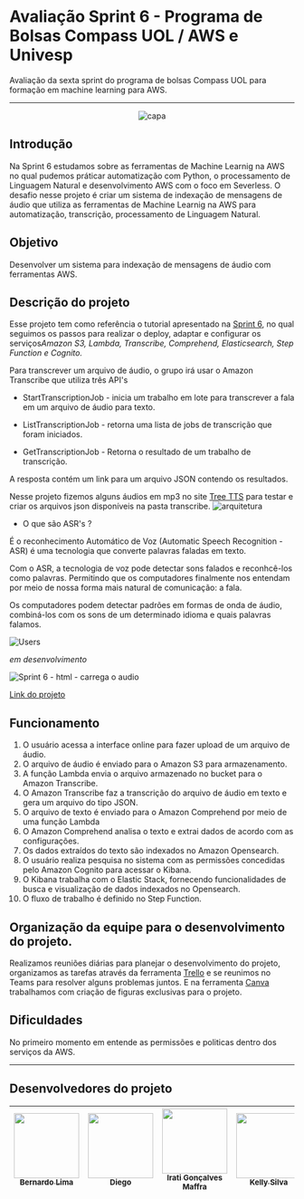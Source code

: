 # Avaliação Sprint 6 - Programa de Bolsas Compass UOL / AWS e Univesp

Avaliação da sexta sprint do programa de bolsas Compass UOL para formação em machine learning para AWS.


***

<div align="center">

![capa](https://user-images.githubusercontent.com/117780664/235557259-4fba4e86-5a6d-429d-b524-eecfe3ffaa3e.png)

</div>



## Introdução

Na Sprint 6 estudamos sobre as ferramentas de Machine Learnig na AWS no qual pudemos práticar automatização com Python, o processamento de Linguagem Natural e desenvolvimento AWS com o foco em Severless. 
O desafio nesse projeto é criar um sistema de indexação de mensagens de áudio que utiliza as ferramentas de Machine Learnig na AWS para automatização, transcrição, processamento de Linguagem Natural. 

## Objetivo

Desenvolver um sistema para indexação de mensagens de áudio com ferramentas AWS.


## Descrição do projeto

Esse projeto tem como referência o tutorial apresentado na [Sprint 6](https://github.com/Compass-pb-aws-2023-Univesp/sprint-6-pb-aws-univesp/tree/main), no qual seguimos os passos para realizar o deploy, adaptar e configurar os serviços*Amazon S3, Lambda, Transcribe, Comprehend, Elasticsearch, Step Function e Cognito.*

Para transcrever um arquivo de áudio, o grupo irá usar o Amazon Transcribe que utiliza três API's

* StartTranscriptionJob - inicia um trabalho em lote para transcrever a fala em um arquivo de áudio para texto. 

* ListTranscriptionJob - retorna uma lista de jobs de transcrição que foram iniciados. 

* GetTranscriptionJob - Retorna o resultado de um trabalho de transcrição. 

A resposta contém um link para um arquivo JSON contendo os resultados. 

Nesse projeto fizemos alguns áudios em mp3 no site [Tree TTS](https://freetts.com/) para testar e criar os arquivos json disponíveis na pasta transcribe.
![arquitetura](https://user-images.githubusercontent.com/117780664/235559640-e7446034-2217-445c-bc92-17aa2b346e26.png) 

* O que são ASR's ?

É o reconhecimento Automático de Voz (Automatic Speech Recognition - ASR) é uma tecnologia que converte palavras faladas em texto. 

Com o ASR, a tecnologia de voz pode detectar sons falados e reconhcê-los como palavras. 
Permitindo que os computadores finalmente nos entendam por meio de nossa forma mais natural de comunicação: a fala.

Os computadores podem detectar padrões em formas de onda de áudio, combiná-los com os sons de um determinado idioma e quais palavras falamos. 

![Users](https://user-images.githubusercontent.com/117780664/235557543-bc4dc61c-88b8-443b-9743-44e81141d94a.png)


*em desenvolvimento*

![Sprint 6 - html - carrega o audio](https://user-images.githubusercontent.com/88354075/235650734-2c54a2af-aaaa-4240-8c39-9da26caaae63.png)


[Link do projeto ](http://project-sprint6-group3-site.s3-website-us-east-1.amazonaws.com/)

## Funcionamento

1. O usuário acessa a interface online para fazer upload de um arquivo de áudio.
2. O arquivo de áudio é enviado para o Amazon S3 para armazenamento.
3. A função Lambda envia o arquivo armazenado no bucket para o Amazon Transcribe.
4. O Amazon Transcribe faz a transcrição do arquivo de áudio em texto e gera um arquivo do tipo JSON.
5. O arquivo de texto é enviado para o Amazon Comprehend por meio de uma função Lambda
6. O Amazon Comprehend analisa o texto e extrai dados de acordo com as configurações.
7. Os dados extraídos do texto são indexados no Amazon Opensearch.
8. O usuário realiza pesquisa no sistema com as permissões concedidas pelo Amazon Cognito para acessar o Kibana.
9. O Kibana trabalha com o Elastic Stack, fornecendo funcionalidades de busca e visualização de dados indexados no Opensearch.
10. O fluxo de trabalho é definido no Step Function.


## Organização da equipe para o desenvolvimento do projeto. 

Realizamos reuniões diárias para planejar o desenvolvimento do projeto, organizamos as tarefas através da ferramenta [Trello](https://trello.com/invite/b/HKSC9nI2/ATTIef8afb2120a03fb385e376cc5dfd627c517F9BB6/sprint-06-grupo-3) e se reunimos no Teams para resolver alguns problemas juntos. E na ferramenta [Canva](https://www.canva.com/design/DAFe8qbRW4A/6YS02OsFGlkh2_adYpztPA/edit?utm_content=DAFe8qbRW4A&utm_campaign=designshare&utm_medium=link2&utm_source=sharebutton) trabalhamos com criação de figuras exclusivas para o projeto. 

## Dificuldades 

No primeiro momento em entende as permissões e politicas dentro dos serviços da AWS. 


***



## Desenvolvedores do projeto

| [<img src="https://avatars.githubusercontent.com/u/81330043?v=4" width=115><br><sub>Bernardo Lima</sub>](https://github.com/belima93)| [<img src="https://avatars.githubusercontent.com/u/96358027?v=4"  width=115><br><sub>Diego</sub>](https://github.com/Diegox0301) | [<img src="https://avatars.githubusercontent.com/u/124359272?v=4" width=115><br><sub>Irati Gonçalves Maffra</sub>](https://github.com/IratiMaffra) | [<img src="https://avatars.githubusercontent.com/u/88354075?v=4" width=115><br><sub>Kelly Silva</sub>](https://github.com/KellyPLSilva) | [<img src="https://avatars.githubusercontent.com/u/117780664?v=4" width=115><br><sub>Viviane Alves</sub>](https://github.com/Vivianes86) |
| :---: | :---: | :---: |:---: |:---: |
